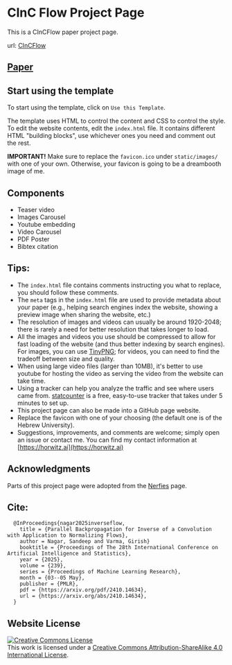 #  CInC Flow Project Page
This is a CInCFlow paper project page.

url: [CInCFlow](https://naagar.github.io/CInCFlow/)
## [Paper](https://openreview.net/forum?id=kl1ds_AeLRM)


## Start using the template
To start using the template, click on `Use this Template`.

The template uses HTML to control the content and CSS to control the style. 
To edit the website contents, edit the `index.html` file. It contains different HTML "building blocks", use whichever ones you need and comment out the rest.  

**IMPORTANT!** Make sure to replace the `favicon.ico` under `static/images/` with one of your own. Otherwise, your favicon is going to be a dreambooth image of me.

## Components
- Teaser video
- Images Carousel
- Youtube embedding
- Video Carousel
- PDF Poster
- Bibtex citation

## Tips:
- The `index.html` file contains comments instructing you what to replace, you should follow these comments.
- The `meta` tags in the `index.html` file are used to provide metadata about your paper 
(e.g., helping search engines index the website, showing a preview image when sharing the website, etc.)
- The resolution of images and videos can usually be around 1920-2048; there is rarely a need for better resolution that takes longer to load. 
- All the images and videos you use should be compressed to allow for fast loading of the website (and thus better indexing by search engines). For images, you can use [TinyPNG](https://tinypng.com); for videos, you can need to find the tradeoff between size and quality.
- When using large video files (larger than 10MB), it's better to use youtube for hosting the video as serving the video from the website can take time.
- Using a tracker can help you analyze the traffic and see where users came from. [statcounter](https://statcounter.com) is a free, easy-to-use tracker that takes under 5 minutes to set up. 
- This project page can also be made into a GitHub page website.
- Replace the favicon with one of your choosing (the default one is of the Hebrew University). 
- Suggestions, improvements, and comments are welcome; simply open an issue or contact me. You can find my contact information at [https://horwitz.ai](https://horwitz.ai)

## Acknowledgments
Parts of this project page were adopted from the [Nerfies](https://nerfies.github.io/) page.

## Cite:
      @InProceedings{nagar2025inverseflow,
        title = {Parallel Backpropagation for Inverse of a Convolution with Application to Normalizing Flows},
        author = Nagar, Sandeep and Varma, Girish}
        booktitle = {Proceedings of The 28th International Conference on Artificial Intelligence and Statistics},
        year = {2025},
        volume = {239},
        series = {Proceedings of Machine Learning Research},
        month = {03--05 May},
        publisher = {PMLR},
        pdf = {https://arxiv.org/pdf/2410.14634},
        url = {https://arxiv.org/abs/2410.14634},
      }

## Website License
<a rel="license" href="http://creativecommons.org/licenses/by-sa/4.0/"><img alt="Creative Commons License" style="border-width:0" src="https://i.creativecommons.org/l/by-sa/4.0/88x31.png" /></a><br />This work is licensed under a <a rel="license" href="http://creativecommons.org/licenses/by-sa/4.0/">Creative Commons Attribution-ShareAlike 4.0 International License</a>.
